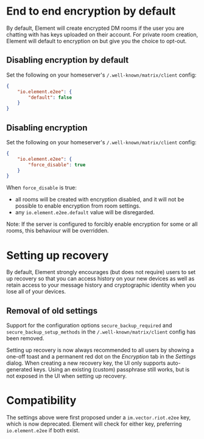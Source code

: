 # End to end encryption by default

By default, Element will create encrypted DM rooms if the user you are chatting with has keys uploaded on their account.
For private room creation, Element will default to encryption on but give you the choice to opt-out.

## Disabling encryption by default

Set the following on your homeserver's
`/.well-known/matrix/client` config:

```json
{
    "io.element.e2ee": {
        "default": false
    }
}
```

## Disabling encryption

Set the following on your homeserver's
`/.well-known/matrix/client` config:

```json
{
    "io.element.e2ee": {
        "force_disable": true
    }
}
```

When `force_disable` is true:

- all rooms will be created with encryption disabled, and it will not be possible to enable
  encryption from room settings.
- any `io.element.e2ee.default` value will be disregarded.

Note: If the server is configured to forcibly enable encryption for some or all rooms,
this behaviour will be overridden.

# Setting up recovery

By default, Element strongly encourages (but does not require) users to set up
recovery so that you can access history on your new devices as well as retain access to your message history and cryptographic identity when you lose all of your devices.

## Removal of old settings

Support for the configuration options `secure_backup_required` and `secure_backup_setup_methods`
in the `/.well-known/matrix/client` config has been removed.

Setting up recovery is now always recommended to all users by showing a one-off toast and a
permanent red dot on the _Encryption_ tab in the _Settings_ dialog. When creating a new
recovery key, the UI only supports auto-generated keys. Using an existing (custom) passphrase
still works, but is not exposed in the UI when setting up recovery.

# Compatibility

The settings above were first proposed under a `im.vector.riot.e2ee` key, which
is now deprecated. Element will check for either key, preferring
`io.element.e2ee` if both exist.
